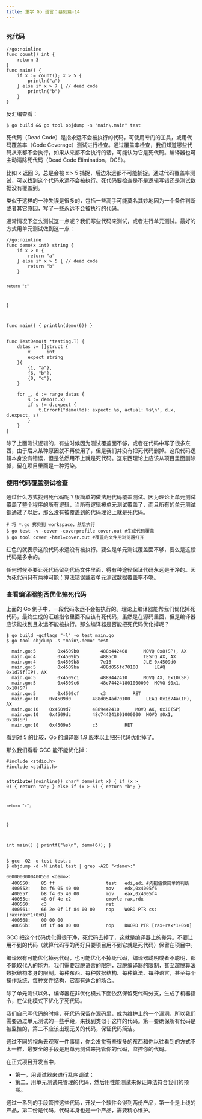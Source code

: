 ```yaml
---
title: 重学 Go 语言：基础篇-14
---
```

<article id="topicContainer" class="column_content"><h2 class="topic_title"></h2><div><h3 id="">死代码</h3>
<pre><code class="go language-go">//go:noinline
func count() int {
    return 3
}
func main() {
    if x := count(); x &gt; 5 {
        println("a")
    } else if x &gt; 7 { // dead code
        println("b")
    }
}
</code></pre>
<p>反汇编查看：</p>
<pre><code>$ go build &amp;&amp; go tool objdump -s "main\.main" test
</code></pre>
<p>死代码（Dead Code）是指永远不会被执行的代码，可使用专门的工具，或用代码覆盖率（Code Coverage）测试进行检查。通过覆盖率检查，我们知道哪些代码从来都不会执行，如果从来都不会执行的话，可能认为它是死代码。编译器也可主动清除死代码（Dead Code Elimination，DCE）。</p>
<p>比如 x 返回 3，总是会被 x &gt; 5 捕捉，后边永远都不可能捕捉。通过代码覆盖率测试，可以找到这个代码永远不会被执行。死代码要检查是不是逻辑写错还是测试数据没有覆盖到。</p>
<p>类似于这样的一种失误是很多的，包括一些高手可能莫名其妙地因为一个条件判断或者其它原因，写了一些永远不会被执行的代码。</p>
<p>通常情况下怎么测试这一点呢？我们写些代码来测试，或者进行单元测试。最好的方式用单元测试做到这一点：</p>
<pre><code class="go language-go">//go:noinline
func demo(x int) string {
    if x &gt; 0 {
        return "a"
    } else if x &gt; 5 { // dead code
        return "b"
    }

    return "c"
}

func main() {
    println(demo(6))
}
</code></pre>
<pre><code class="go language-go">func TestDemo(t *testing.T) {
    datas := []struct {
        x      int
        expect string
    }{
        {1, "a"},
        {6, "b"},
        {0, "c"},
    }

    for _, d := range datas {
        s := demo(d.x)
        if s != d.expect {
            t.Errorf("demo(%d): expect: %s, actual: %s\n", d.x, d.expect, s)
        }
    }
}
</code></pre>
<p>除了上面测试逻辑的，有些时候因为测试覆盖面不够，或者在代码中写了很多东西，由于后来某种原因就不再使用了，但是我们并没有把死代码删掉。这段代码逻辑本身没有错误，但是依然用不上就是死代码。这东西理论上应该从项目里面删除掉，留在项目里面是一种污染。</p>
<h3 id="-1">使用代码覆盖测试检查</h3>
<p>通过什么方式找到死代码呢？很简单的做法用代码覆盖测试。因为理论上单元测试覆盖了整个程序的所有逻辑，当所有逻辑被单元测试覆盖了，而且所有的单元测试都通过了以后，那么没有被覆盖到的代码理论上就是死代码。</p>
<pre><code class="bash language-bash"># 将 *.go 拷贝到 workspace，然后执行
$ go test -v -cover -coverprofile cover.out #生成代码覆盖
$ go tool cover -html=cover.out #覆盖的文件用浏览器打开
</code></pre>
<p>红色的就表示这段代码永远没有被执行。要么是单元测试覆盖面不够，要么是这段代码是多余的。</p>
<p>任何时候不要让死代码留到代码文件里面，得有种途径保证代码永远是干净的。因为死代码只有两种可能：算法错误或者单元测试数据覆盖率不够。</p>
<h3 id="-2">查看编译器能否优化掉死代码</h3>
<p>上面的 Go 例子中，一段代码永远不会被执行的。理论上编译器能帮我们优化掉死代码，最终生成的汇编指令里面不应该有死代码，虽然是在源码里面，但是编译器应该能找到且永远不能被执行。那么编译器是否能把死代码优化掉呢？</p>
<pre><code class="bash language-bash">$ go build -gcflags "-l" -o test main.go
$ go tool objdump -s "main\.demo" test
</code></pre>
<pre><code>  main.go:5        0x4509b0        488b442408      MOVQ 0x8(SP), AX
  main.go:4        0x4509b5        4885c0          TESTQ AX, AX
  main.go:4        0x4509b8        7e16            JLE 0x4509d0
  main.go:5        0x4509ba        488d055fd70100      LEAQ 0x1d75f(IP), AX
  main.go:5        0x4509c1        4889442410      MOVQ AX, 0x10(SP)
  main.go:5        0x4509c6        48c744241801000000  MOVQ $0x1, 0x18(SP)
  main.go:5        0x4509cf        c3          RET
  main.go:10    0x4509d0        488d054ad70100      LEAQ 0x1d74a(IP), AX
  main.go:10    0x4509d7        4889442410      MOVQ AX, 0x10(SP)
  main.go:10    0x4509dc        48c744241801000000  MOVQ $0x1, 0x18(SP)
  main.go:10    0x4509e5        c3          RET
</code></pre>
<p>看到对 5 的比较，Go 的编译器 1.9 版本以上把死代码优化掉了。</p>
<p>那么我们看看 GCC 能不能优化掉：</p>
<pre><code class="c language-c">#include &lt;stdio.h&gt;
#include &lt;stdlib.h&gt;

__attribute__((noinline)) char* demo(int x)
{
    if (x &gt; 0)
    {
        return "a";
    }
    else if (x &gt; 5)
    {
        return "b";
    }

    return "c";
}

int main()
{
    printf("%s\n", demo(6));
}
</code></pre>
<pre><code class="bash language-bash">$ gcc -O2 -o test test.c
$ objdump -d -M intel test | grep -A20 "&lt;demo&gt;:"
</code></pre>
<pre><code class="bash language-bash">0000000000400550 &lt;demo&gt;:
  400550:    85 ff                   test   edi,edi #先把值做简单的判断
  400552:    ba f6 05 40 00          mov    edx,0x4005f6
  400557:    b8 f4 05 40 00          mov    eax,0x4005f4
  40055c:    48 0f 4e c2             cmovle rax,rdx
  400560:    c3                      ret
  400561:    66 2e 0f 1f 84 00 00    nop    WORD PTR cs:[rax+rax*1+0x0]
  400568:    00 00 00
  40056b:    0f 1f 44 00 00          nop    DWORD PTR [rax+rax*1+0x0]
</code></pre>
<p>GCC 把这个代码优化得很干净，死代码去掉了，这就是编译器上的差异。不要让用不到的代码（就算代码写的再好只要项目用不到它就是死代码）保留在项目中。</p>
<p>编译器有可能优化掉死代码，也可能优化不掉死代码，编译器聪明或者不聪明，都不能取代人的能力。我们需要超脱语言的限制，超脱编译器的限制，甚至超脱算法数据结构本身的限制。每种东西、每种数据结构、每种算法、每种语言，甚至每个操作系统、每种文件结构，它都有适合的场合。</p>
<p>除了单元测试以外，编译器在非优化模式下面依然保留死代码分支，生成了机器指令，在优化模式下优化了死代码。</p>
<p>我们自己写代码的时候，死代码保留在源码里，成为维护上的一个漏洞，所以我们需要通过单元测试的一些手段，来找到类似于这样的代码。第一要确保所有代码是被监控的，第二不应该出现无关的代码，保证代码简洁。</p>
<p>通过不同的视角去观察一件事情，你会发觉有些很多的东西和你以往看到的方式不太一样，最安全的手段是用单元测试来托管你的代码，监控你的代码。</p>
<p>在正式项目开发当中，</p>
<ul>
<li>第一，用调试器来进行乱序调试；</li>
<li>第二，用单元测试来管理的代码，然后用性能测试来保证算法符合我们的预期。</li>
</ul>
<p>通过一系列的手段管控这些代码，开发一个软件会得到两份产品，第一个是上线的产品，第二份是代码，代码本身也是一个产品，需要精心维护。</p></div></article>